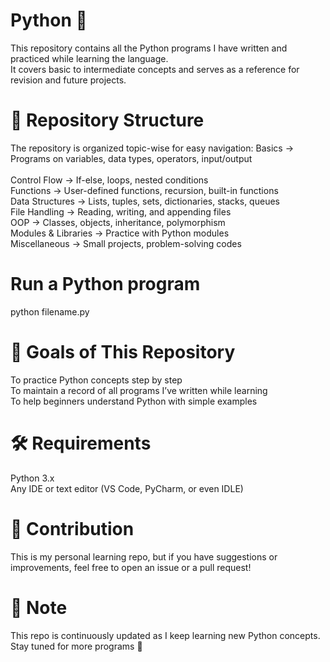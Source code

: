 # Python 🐍
This repository contains all the Python programs I have written and practiced while learning the language. <br>
It covers basic to intermediate concepts and serves as a reference for revision and future projects. <br>

# 📂 Repository Structure
The repository is organized topic-wise for easy navigation:
Basics → Programs on variables, data types, operators, input/output <br>  
Control Flow → If-else, loops, nested conditions <br>
Functions → User-defined functions, recursion, built-in functions <br>
Data Structures → Lists, tuples, sets, dictionaries, stacks, queues <br>
File Handling → Reading, writing, and appending files <br>
OOP → Classes, objects, inheritance, polymorphism <br>
Modules & Libraries → Practice with Python modules <br>
Miscellaneous → Small projects, problem-solving codes <br>

# Run a Python program
python filename.py <br>

# 🎯 Goals of This Repository
To practice Python concepts step by step <br>
To maintain a record of all programs I’ve written while learning <br>
To help beginners understand Python with simple examples <br>

# 🛠 Requirements
Python 3.x <br>
Any IDE or text editor (VS Code, PyCharm, or even IDLE) <br>

# 🤝 Contribution
This is my personal learning repo, but if you have suggestions or improvements, feel free to open an issue or a pull request! <br>

# 📌 Note
This repo is continuously updated as I keep learning new Python concepts. Stay tuned for more programs 🚀 <br>
